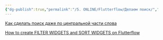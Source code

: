 ```yaml
---
{"dg-publish":true,"permalink":"/5. ONLINE/Flutterflow/Делаем поиск/","created":"2024-10-28T14:35:36.606-03:00","updated":"2024-10-28T14:35:36.606-03:00"}
---
```



[Как сделать поиск даже по центральной части слова](https://www.youtube.com/watch?v=jF8tbRgVaQk&t=4s)

[How to create FILTER WIDGETS and SORT WIDGETS on Flutterflow](https://www.youtube.com/watch?v=cwChclNzx0Y)